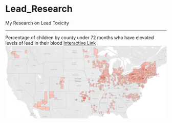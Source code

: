 # Lead_Research

My Research on Lead Toxicity

<hr />
Percentage of children by county under 72 months who have elevated levels of lead in their blood
<a href = "https://public.tableau.com/app/profile/brian5756/viz/AdolescentLeadExposureRatesbyCounty/ElevatedAdoloscentLeadRatesbyCounty">Interactive Link</a>
<img src = "./Readme-assets/lead_toxicity_by_county.PNG" />
